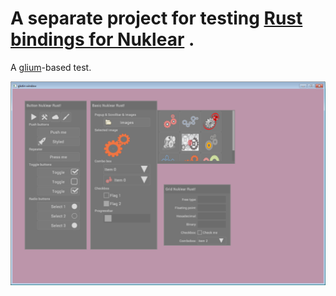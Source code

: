 # A separate project for testing [Rust bindings for Nuklear](https://github.com/snuk182/nuklear-rust) . 
A [glium](https://github.com/tomaka/glium)-based test.

![screenshot](nuk-gli.png)
